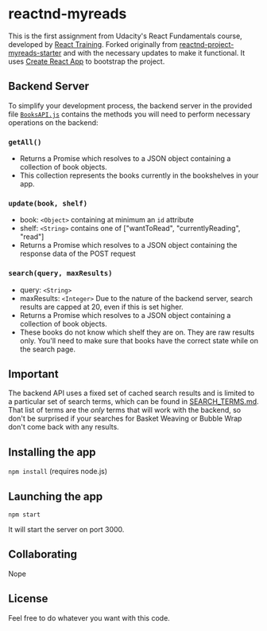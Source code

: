 # reactnd-myreads

This is the first assignment from Udacity's React Fundamentals course, developed by [React Training](https://reacttraining.com).  Forked originally from [reactnd-project-myreads-starter](https://github.com/udacity/reactnd-project-myreads-starter) and with the necessary updates to make it functional. It uses [Create React App](https://github.com/facebookincubator/create-react-app) to bootstrap the project.

## Backend Server

To simplify your development process, the backend server in the provided file [`BooksAPI.js`](src/BooksAPI.js) contains the methods you will need to perform necessary operations on the backend:

### `getAll()`
* Returns a Promise which resolves to a JSON object containing a collection of book objects.
* This collection represents the books currently in the bookshelves in your app.

### `update(book, shelf)`
* book: `<Object>` containing at minimum an `id` attribute
* shelf: `<String>` contains one of ["wantToRead", "currentlyReading", "read"]  
* Returns a Promise which resolves to a JSON object containing the response data of the POST request

### `search(query, maxResults)`
* query: `<String>`
* maxResults: `<Integer>` Due to the nature of the backend server, search results are capped at 20, even if this is set higher.
* Returns a Promise which resolves to a JSON object containing a collection of book objects.
* These books do not know which shelf they are on. They are raw results only. You'll need to make sure that books have the correct state while on the search page.

## Important

The backend API uses a fixed set of cached search results and is limited to a particular set of search terms, which can be found in [SEARCH_TERMS.md](SEARCH_TERMS.md). That list of terms are the _only_ terms that will work with the backend, so don't be surprised if your searches for Basket Weaving or Bubble Wrap don't come back with any results.

## Installing the app

`npm install` (requires node.js)

## Launching the app

`npm start`

It will start the server on port 3000.

## Collaborating

Nope

## License

Feel free to do whatever you want with this code.
